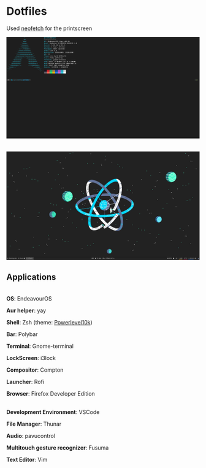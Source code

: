 # Dotfiles

Used [neofetch](https://github.com/dylanaraps/neofetch) for the printscreen

![](/others/system.png)

\
![](/others/wallpaper.png)


## Applications

\
**OS**: EndeavourOS

**Aur helper**: yay

**Shell**: Zsh (theme: [Powerlevel10k](https://github.com/romkatv/powerlevel10k))

**Bar**: Polybar

**Terminal**: Gnome-terminal

**LockScreen**: i3lock

**Compositor**: Compton

**Launcher**: Rofi

**Browser**: Firefox Developer Edition

\
**Development Environment**: VSCode

**File Manager**: Thunar

**Audio**: pavucontrol

**Multitouch gesture recognizer**: Fusuma

**Text Editor**: Vim
